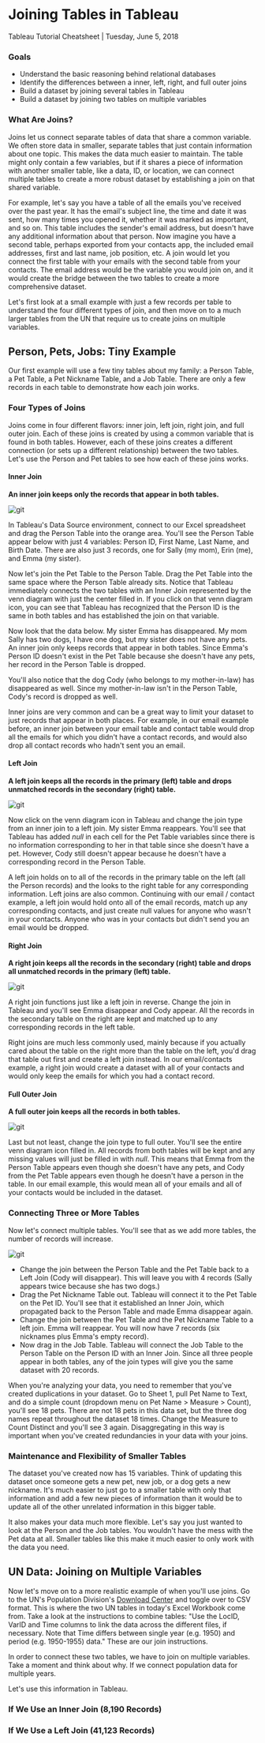# Joining Tables in Tableau
Tableau Tutorial Cheatsheet | Tuesday, June 5, 2018

### Goals

- Understand the basic reasoning behind relational databases
- Identify the differences between a inner, left, right, and full outer joins
- Build a dataset by joining several tables in Tableau
- Build a dataset by joining two tables on multiple variables

### What Are Joins?
Joins let us connect separate tables of data that share a common variable. We often store data in smaller, separate tables that just contain information about one topic. This makes the data much easier to maintain. The table might only contain a few variables, but if it shares a piece of information with another smaller table, like a data, ID, or location, we can connect multiple tables to create a more robust dataset by establishing a join on that shared variable. 

For example, let's say you have a table of all the emails you've received over the past year. It has the email's subject line, the time and date it was sent, how many times you opened it, whether it was marked as important, and so on. This table includes the sender's email address, but doesn't have any additional information about that person. Now imagine you have a second table, perhaps exported from your contacts app, the included email addresses, first and last name, job position, etc. A join would let you connect the first table with your emails with the second table from your contacts. The email address would be the variable you would join on, and it would create the bridge between the two tables to create a more comprehensive dataset. 

Let's first look at a small example with just a few records per table to understand the four different types of join, and then move on to a much larger tables from the UN that require us to create joins on multiple variables. 

## Person, Pets, Jobs: Tiny Example
Our first example will use a few tiny tables about my family: a Person Table, a Pet Table, a Pet Nickname Table, and a Job Table. There are only a few records in each table to demonstrate how each join works. 


### Four Types of Joins
Joins come in four different flavors: inner join, left join, right join, and full outer join. Each of these joins is created by using a common variable that is found in both tables. However, each of these joins creates a different connection (or sets up a different relationship) between the two tables. Let's use the Person and Pet tables to see how each of these joins works. 


#### Inner Join
**An inner join keeps only the records that appear in both tables.**

![git](https://github.com/dataviz-gc/intro-dataviz-summer18/blob/master/img/join_inner.png)

In Tableau's Data Source environment, connect to our Excel spreadsheet and drag the Person Table into the orange area. You'll see the Person Table appear below with just 4 variables: Person ID, First Name, Last Name, and Birth Date. There are also just 3 records, one for Sally (my mom), Erin (me), and Emma (my sister).

Now let's join the Pet Table to the Person Table. Drag the Pet Table into the same space where the Person Table already sits. Notice that Tableau immediately connects the two tables with an Inner Join represented by the venn diagram with just the center filled in. If you click on that venn diagram icon, you can see that Tableau has recognized that the Person ID is the same in both tables and has established the join on that variable.

Now look that the data below. My sister Emma has disappeared. My mom Sally has two dogs, I have one dog, but my sister does not have any pets. An inner join only keeps records that appear in both tables. Since Emma's Person ID doesn't exist in the Pet Table because she doesn't have any pets, her record in the Person Table is dropped. 

You'll also notice that the dog Cody (who belongs to my mother-in-law) has disappeared as well. Since my mother-in-law isn't in the Person Table, Cody's record is dropped as well. 

Inner joins are very common and can be a great way to limit your dataset to just records that appear in both places. For example, in our email example before, an inner join between your email table and contact table would drop all the emails for which you didn't have a contact records, and would also drop all contact records who hadn't sent you an email. 


#### Left Join
**A left join keeps all the records in the primary (left) table and drops unmatched records in the secondary (right) table.**

![git](https://github.com/dataviz-gc/intro-dataviz-summer18/blob/master/img/join_left.png)

Now click on the venn diagram icon in Tableau and change the join type from an inner join to a left join. My sister Emma reappears. You'll see that Tableau has added *null* in each cell for the Pet Table variables since there is no information corresponding to her in that table since she doesn't have a pet. However, Cody still doesn't appear because he doesn't have a corresponding record in the Person Table.

A left join holds on to all of the records in the primary table on the left (all the Person records) and the looks to the right table for any corresponding information. Left joins are also common. Continuing with our email / contact example, a left join would hold onto all of the email records, match up any corresponding contacts, and just create null values for anyone who wasn't in your contacts. Anyone who was in your contacts but didn't send you an email would be dropped. 


#### Right Join
**A right join keeps all the records in the secondary (right) table and drops all unmatched records in the primary (left) table.**

![git](https://github.com/dataviz-gc/intro-dataviz-summer18/blob/master/img/join_right.png)

A right join functions just like a left join in reverse. Change the join in Tableau and you'll see Emma disappear and Cody appear. All the records in the secondary table on the right are kept and matched up to any corresponding records in the left table. 

Right joins are much less commonly used, mainly because if you actually cared about the table on the right more than the table on the left, you'd drag that table out first and create a left join instead. In our email/contacts example, a right join would create a dataset with all of your contacts and would only keep the emails for which you had a contact record. 


#### Full Outer Join
**A full outer join keeps all the records in both tables.**

![git](https://github.com/dataviz-gc/intro-dataviz-summer18/blob/master/img/join_full_outer.png)

Last but not least, change the join type to full outer. You'll see the entire venn diagram icon filled in. All records from both tables will be kept and any missing values will just be filled in with *null*. This means that Emma from the Person Table appears even though she doesn't have any pets, and Cody from the Pet Table appears even though he doesn't have a person in the table. In our email example, this would mean all of your emails and all of your contacts would be included in the dataset. 


### Connecting Three or More Tables
Now let's connect multiple tables. You'll see that as we add more tables, the number of records will increase.

![git](https://github.com/dataviz-gc/intro-dataviz-summer18/blob/master/img/join_multiple_tables.png)

- Change the join between the Person Table and the Pet Table back to a Left Join (Cody will disappear). This will leave you with 4 records (Sally appears twice because she has two dogs.)
- Drag the Pet Nickname Table out. Tableau will connect it to the Pet Table on the Pet ID. You'll see that it established an Inner Join, which propagated back to the Person Table and made Emma disappear again. 
- Change the join between the Pet Table and the Pet Nickname Table to a left join. Emma will reappear. You will now have 7 records (six nicknames plus Emma's empty record).
- Now drag in the Job Table. Tableau will connect the Job Table to the Person Table on the Person ID with an Inner Join. Since all three people appear in both tables, any of the join types will give you the same dataset with 20 records. 

When you're analyzing your data, you need to remember that you've created duplications in your dataset. Go to Sheet 1, pull Pet Name to Text, and do a simple count (dropdown menu on Pet Name > Measure > Count), you'll see 18 pets. There are not 18 pets in this data set, but the three dog names repeat throughout the dataset 18 times. Change the Measure to Count Distinct and you'll see 3 again. Disaggregating in this way is important when you've created redundancies in your data with your joins. 

### Maintenance and Flexibility of Smaller Tables

The dataset you've created now has 15 variables. Think of updating this dataset once someone gets a new pet, new job, or a dog gets a new nickname. It's much easier to just go to a smaller table with only that information and add a few new pieces of information than it would be to update all of the other unrelated information in this bigger table.

It also makes your data much more flexible. Let's say you just wanted to look at the Person and the Job tables. You wouldn't have the mess with the Pet data at all. Smaller tables like this make it much easier to only work with the data you need.  

## UN Data: Joining on Multiple Variables

Now let's move on to a more realistic example of when you'll use joins. Go to the UN's Population Division's [Download Center](https://esa.un.org/unpd/wpp/Download/Standard/Population/) and toggle over to CSV format. This is where the two UN tables in today's Excel Workbook come from. Take a look at the instructions to combine tables: "Use the LocID, VarID and Time columns to link the data across the different files, if necessary. Note that Time differs between single year (e.g. 1950) and period (e.g. 1950-1955) data." These are our join instructions. 

In order to connect these two tables, we have to join on multiple variables. Take a moment and think about why. If we connect population data for multiple years. 

Let's use this information in Tableau.


### If We Use an Inner Join (8,190 Records)


### If We Use a Left Join (41,123 Records)





